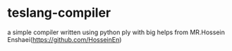 # teslang-compiler
a simple compiler written using python ply with big helps from MR.Hossein Enshaei(https://github.com/HosseinEn)
